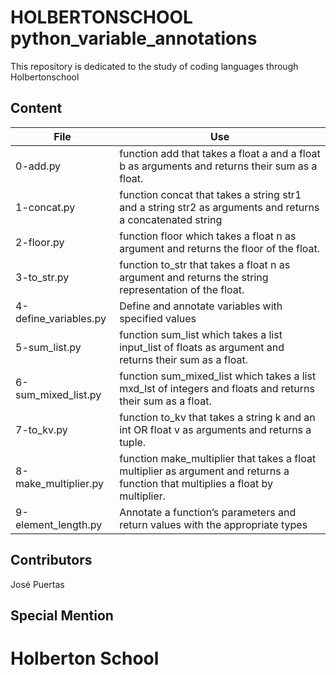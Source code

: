# HOLBERTONSCHOOL python_variable_annotations

This repository is dedicated to the study of coding
languages through Holbertonschool

## Content

|File|Use|
|---------|---------------------------|
|0-add.py|function add that takes a float a and a float b as arguments and returns their sum as a float.|
|1-concat.py|function concat that takes a string str1 and a string str2 as arguments and returns a concatenated string|
|2-floor.py|function floor which takes a float n as argument and returns the floor of the float.|
|3-to_str.py|function to_str that takes a float n as argument and returns the string representation of the float.|
|4-define_variables.py|Define and annotate variables with specified values|
|5-sum_list.py|function sum_list which takes a list input_list of floats as argument and returns their sum as a float.|
|6-sum_mixed_list.py|function sum_mixed_list which takes a list mxd_lst of integers and floats and returns their sum as a float.|
|7-to_kv.py|function to_kv that takes a string k and an int OR float v as arguments and returns a tuple.|
|8-make_multiplier.py|function make_multiplier that takes a float multiplier as argument and returns a function that multiplies a float by multiplier.|
|9-element_length.py|Annotate a function’s parameters and return values with the appropriate types|

## Contributors

José Puertas

## Special Mention

# Holberton School